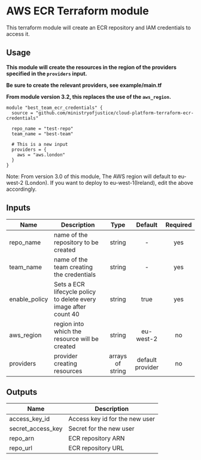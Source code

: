 # AWS ECR Terraform module

This terraform module will create an ECR repository and IAM credentials to access it.

## Usage

**This module will create the resources in the region of the providers specified in the `providers` input.**

**Be sure to create the relevant providers, see example/main.tf**

**From module version 3.2, this replaces the use of the `aws_region`.**

```hcl
module "best_team_ecr_credentials" {
  source = "github.com/ministryofjustice/cloud-platform-terraform-ecr-credentials"

  repo_name = "test-repo"
  team_name = "best-team"

  # This is a new input
  providers = { 
    aws = "aws.london"
  }
}
```

Note: From version 3.0 of this module, The AWS region  will default to eu-west-2 (London). If you want to deploy to eu-west-1(Ireland), edit the above accordingly. 

## Inputs

| Name | Description | Type | Default | Required |
|------|-------------|:----:|:-----:|:-----:|
| repo_name | name of the repository to be created | string | - | yes |
| team_name | name of the team creating the credentials | string | - | yes |
| enable_policy | Sets a ECR lifecycle policy to delete every image after count 40 | string | true | yes 
| aws_region | region into which the resource will be created | string | eu-west-2 | no 
| providers | provider creating resources | arrays of string | default provider | no


## Outputs

| Name | Description |
|------|-------------|
| access_key_id | Access key id for the new user |
| secret_access_key | Secret for the new user |
| repo_arn | ECR repository ARN |
| repo_url | ECR repository URL |
